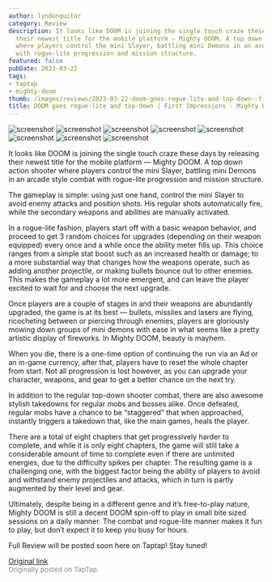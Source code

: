 ```yaml
---
author: lyndonguitar
category: Review
description: It looks like DOOM is joining the single touch craze these days by releasing
  their newest title for the mobile platform — Mighty DOOM. A top down action shooter
  where players control the mini Slayer, battling mini Demons in an arcade style combat
  with rogue-lite progression and mission structure.
featured: false
pubDate: 2023-03-22
tags:
- taptap
- mighty-doom
thumb: /images/reviews/2023-03-22-doom-goes-rogue-lite-and-top-down--first-impressions---mighty-doom-0.avif
title: DOOM goes rogue-lite and top-down | First Impressions - Mighty DOOM
---
```


<div class="gallery">
  <img src="/images/reviews/2023-03-22-doom-goes-rogue-lite-and-top-down--first-impressions---mighty-doom-0.avif" alt="screenshot" />
  <img src="/images/reviews/2023-03-22-doom-goes-rogue-lite-and-top-down--first-impressions---mighty-doom-1.avif" alt="screenshot" />
  <img src="/images/reviews/2023-03-22-doom-goes-rogue-lite-and-top-down--first-impressions---mighty-doom-2.avif" alt="screenshot" />
  <img src="/images/reviews/2023-03-22-doom-goes-rogue-lite-and-top-down--first-impressions---mighty-doom-3.avif" alt="screenshot" />
  <img src="/images/reviews/2023-03-22-doom-goes-rogue-lite-and-top-down--first-impressions---mighty-doom-4.avif" alt="screenshot" />
  <img src="/images/reviews/2023-03-22-doom-goes-rogue-lite-and-top-down--first-impressions---mighty-doom-5.avif" alt="screenshot" />
  <img src="/images/reviews/2023-03-22-doom-goes-rogue-lite-and-top-down--first-impressions---mighty-doom-6.avif" alt="screenshot" />
  <img src="/images/reviews/2023-03-22-doom-goes-rogue-lite-and-top-down--first-impressions---mighty-doom-7.avif" alt="screenshot" />
</div>

It looks like DOOM is joining the single touch craze these days by releasing their newest title for the mobile platform — Mighty DOOM. A top down action shooter where players control the mini Slayer, battling mini Demons in an arcade style combat with rogue-lite progression and mission structure.

The gameplay is simple: using just one hand, control the mini Slayer to avoid enemy attacks and position shots. His regular shots automatically fire, while the secondary weapons and abilities are manually activated.

In a rogue-lite fashion, players start off with a basic weapon behavior, and proceed to get 3 random choices for upgrades (depending on their weapon equipped) every once and a while once the ability meter fills up. This choice ranges from a simple stat boost such as an increased health or damage; to a more substantial way that changes how the weapons operate, such as adding another projectile, or making bullets bounce out to other enemies. This makes the gameplay a lot more emergent, and can leave the player excited to wait for and choose the next upgrade.

Once players are a couple of stages in and their weapons are abundantly upgraded, the game is at its best — bullets, missiles and lasers are flying, ricocheting between or piercing through enemies, players are gloriously mowing down groups of mini demons with ease in what seems like a pretty artistic display of fireworks. In Mighty DOOM, beauty is mayhem.

When you die, there is a one-time option of continuing the run via an Ad or an in-game currency, after that, players have to reset the whole chapter from start. Not all progression is lost however, as you can upgrade your character, weapons, and gear to get a better chance on the next try.

In addition to the regular top-down shooter combat, there are also awesome stylish takedowns for regular mobs and bosses alike. Once defeated, regular mobs have a chance to be “staggered” that when approached, instantly triggers a takedown that, like the main games, heals the player.

There are a total of eight chapters that get progressively harder to complete, and while it is only eight chapters, the game will still take a considerable amount of time to complete even if there are unlimited energies, due to the difficulty spikes per chapter. The resulting game is a challenging one, with the biggest factor being the ability of players to avoid and withstand enemy projectiles and attacks, which in turn is partly augmented by their level and gear.

Ultimately, despite being in a different genre and it’s free-to-play nature, Mighty DOOM is still a decent DOOM spin-off to play in small bite sized sessions on a daily manner. The combat and rogue-lite manner makes it fun to play, but don’t expect it to keep you busy for hours.

Full Review will be posted soon here on Taptap! Stay tuned!

[Original link](https://www.taptap.io/post/4869229)<br><span style="font-size: 0.95em; color: #888;">Originally posted on TapTap.</span>